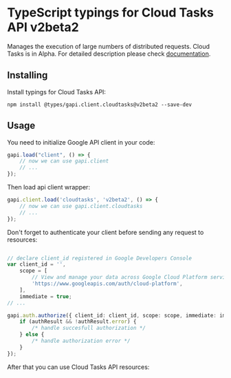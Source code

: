 # TypeScript typings for Cloud Tasks API v2beta2
Manages the execution of large numbers of distributed requests. Cloud Tasks is in Alpha.
For detailed description please check [documentation](https://cloud.google.com/cloud-tasks/).

## Installing

Install typings for Cloud Tasks API:
```
npm install @types/gapi.client.cloudtasks@v2beta2 --save-dev
```

## Usage

You need to initialize Google API client in your code:
```typescript
gapi.load("client", () => { 
    // now we can use gapi.client
    // ... 
});
```

Then load api client wrapper:
```typescript
gapi.client.load('cloudtasks', 'v2beta2', () => {
    // now we can use gapi.client.cloudtasks
    // ... 
});
```

Don't forget to authenticate your client before sending any request to resources:
```typescript

// declare client_id registered in Google Developers Console
var client_id = '',
    scope = [     
        // View and manage your data across Google Cloud Platform services
        'https://www.googleapis.com/auth/cloud-platform',
    ],
    immediate = true;
// ...

gapi.auth.authorize({ client_id: client_id, scope: scope, immediate: immediate }, authResult => {
    if (authResult && !authResult.error) {
        /* handle succesfull authorization */
    } else {
        /* handle authorization error */
    }
});            
```

After that you can use Cloud Tasks API resources:

```typescript
```